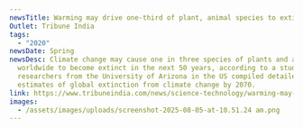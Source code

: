 ```yaml
---
newsTitle: Warming may drive one-third of plant, animal species to extinction by 2070
Outlet: Tribune India
tags:
  - "2020"
newsDate: Spring
newsDesc: Climate change may cause one in three species of plants and animals
  worldwide to become extinct in the next 50 years, according to a study. The
  researchers from the University of Arizona in the US compiled detailed
  estimates of global extinction from climate change by 2070.
link: https://www.tribuneindia.com/news/science-technology/warming-may-drive-one-third-of-plant-animal-species-to-extinction-by-2070-41211
images:
  - /assets/images/uploads/screenshot-2025-08-05-at-10.51.24 am.png
---
```

